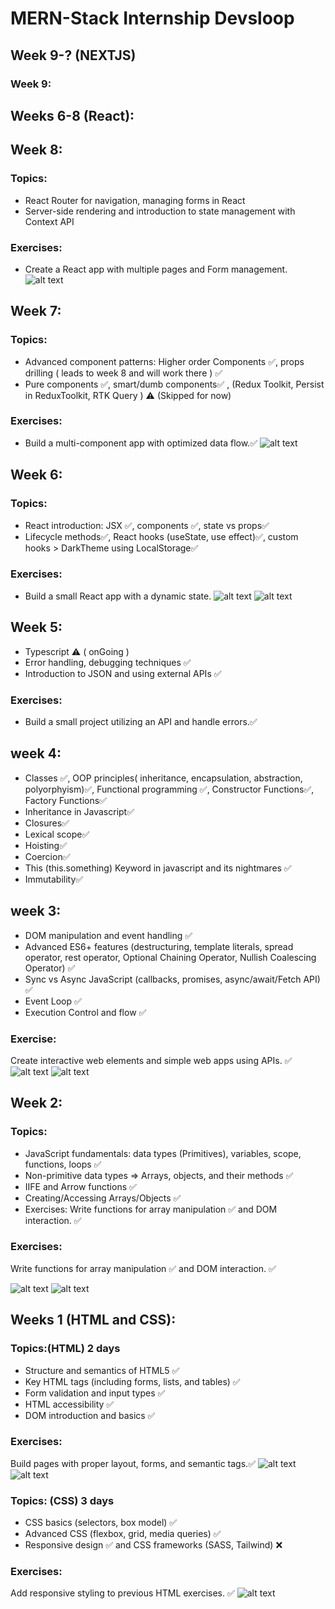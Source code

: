 ﻿
# MERN-Stack Internship Devsloop
## Week 9-? (NEXTJS)
### Week 9:


## Weeks 6-8 (React):
## Week 8:
### Topics:
- React Router for navigation, managing forms in React
- Server-side rendering and introduction to state management with Context API
### Exercises:
- Create a React app with multiple pages and Form management.
![alt text](./assets/UseRef.gif.gif)
## Week 7:
### Topics:
- Advanced component patterns: Higher order Components ✅, props drilling ( leads to week 8 and will work there ) ✅
- Pure components ✅, smart/dumb components✅ , (Redux Toolkit, Persist in ReduxToolkit, RTK Query ) ⚠️ (Skipped for now)
### Exercises:
- Build a multi-component app with optimized data flow.✅
![alt text](./assets/TaskManager.gif)
## Week 6:
### Topics:
- React introduction: JSX ✅, components ✅, state vs props✅
- Lifecycle methods✅, React hooks (useState, use effect)✅, custom hooks > DarkTheme using LocalStorage✅
### Exercises:
- Build a small React app with a dynamic state.
![alt text](./assets/useStateForm.gif)
![alt text](./assets/useStateLikeButton.gif)

## Week 5:
- Typescript ⚠️ ( onGoing )
- Error handling, debugging techniques ✅
- Introduction to JSON and using external APIs ✅
### Exercises:
- Build a small project utilizing an API and handle errors.✅

## week 4:
- Classes ✅, OOP principles( inheritance,  encapsulation, abstraction, polyorphyism)✅, Functional programming ✅, Constructor Functions✅, Factory Functions✅
- Inheritance in Javascript✅
- Closures✅
- Lexical scope✅
- Hoisting✅
- Coercion✅
- This (this.something)   Keyword in javascript and its nightmares ✅
- Immutability✅

## week 3:
- DOM manipulation and event handling ✅
- Advanced ES6+ features (destructuring, template literals, spread operator, rest operator, Optional Chaining Operator, Nullish Coalescing Operator) ✅
- Sync vs Async JavaScript (callbacks, promises, async/await/Fetch API) ✅
- Event Loop ✅
- Execution Control and flow ✅
### Exercise:
 Create interactive web elements and simple web apps using APIs. ✅
![alt text](./assets/Pokemons.gif)
![alt text](./assets/hackingsimulator.gif)


## Week 2:
### Topics:
- JavaScript fundamentals: data types (Primitives), variables, scope, functions, loops ✅
- Non-primitive data types => Arrays, objects, and their methods ✅
- IIFE and Arrow functions ✅
- Creating/Accessing Arrays/Objects ✅
- Exercises: Write functions for array manipulation ✅ and DOM interaction. ✅
### Exercises:
Write functions for array manipulation ✅ and DOM interaction. ✅

![alt text](./assets/YoutubeCard.png)
![alt text](./assets/ColorBoxes.gif)


## Weeks 1 (HTML and CSS):
### Topics:(HTML) 2 days
- Structure and semantics of HTML5 ✅
- Key HTML tags (including forms, lists, and tables) ✅
- Form validation and input types ✅
- HTML accessibility ✅
- DOM introduction and basics ✅
### Exercises:
 Build pages with proper layout, forms, and semantic tags.✅
 ![alt text](./assets/Login.png)
 ![alt text](./assets/SimpleNav.png)

### Topics: (CSS) 3 days
- CSS basics (selectors, box model) ✅
- Advanced CSS (flexbox, grid, media queries) ✅
- Responsive design ✅ and CSS frameworks (SASS, Tailwind) ❌
 ### Exercises:
 Add responsive styling to previous HTML exercises. ✅
 ![alt text](./assets/Rewritelygif.gif)
 